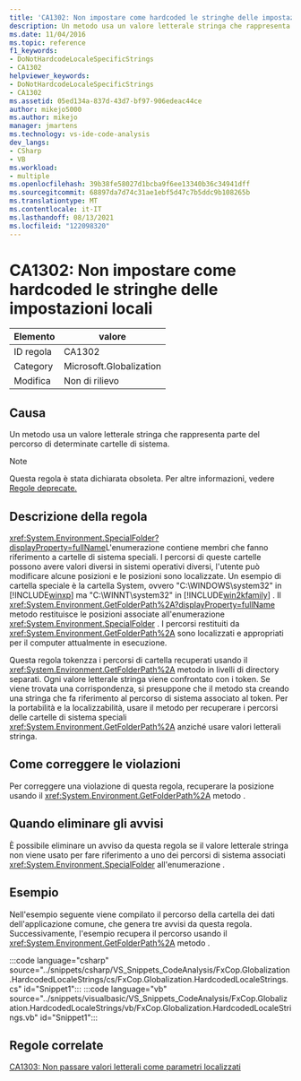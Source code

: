 ```yaml
---
title: 'CA1302: Non impostare come hardcoded le stringhe delle impostazioni locali'
description: Un metodo usa un valore letterale stringa che rappresenta parte del percorso di determinate cartelle di sistema.
ms.date: 11/04/2016
ms.topic: reference
f1_keywords:
- DoNotHardcodeLocaleSpecificStrings
- CA1302
helpviewer_keywords:
- DoNotHardcodeLocaleSpecificStrings
- CA1302
ms.assetid: 05ed134a-837d-43d7-bf97-906edeac44ce
author: mikejo5000
ms.author: mikejo
manager: jmartens
ms.technology: vs-ide-code-analysis
dev_langs:
- CSharp
- VB
ms.workload:
- multiple
ms.openlocfilehash: 39b38fe58027d1bcba9f6ee13340b36c34941dff
ms.sourcegitcommit: 68897da7d74c31ae1ebf5d47c7b5ddc9b108265b
ms.translationtype: MT
ms.contentlocale: it-IT
ms.lasthandoff: 08/13/2021
ms.locfileid: "122098320"
---
```

# <a name="ca1302-do-not-hardcode-locale-specific-strings"></a>CA1302: Non impostare come hardcoded le stringhe delle impostazioni locali

|Elemento|valore|
|-|-|
|ID regola|CA1302|
|Category|Microsoft.Globalization|
|Modifica|Non di rilievo|

## <a name="cause"></a>Causa
Un metodo usa un valore letterale stringa che rappresenta parte del percorso di determinate cartelle di sistema.

> [!NOTE]
> Questa regola è stata dichiarata obsoleta. Per altre informazioni, vedere [Regole deprecate.](fxcop-unported-deprecated-rules.md)

## <a name="rule-description"></a>Descrizione della regola
<xref:System.Environment.SpecialFolder?displayProperty=fullName>L'enumerazione contiene membri che fanno riferimento a cartelle di sistema speciali. I percorsi di queste cartelle possono avere valori diversi in sistemi operativi diversi, l'utente può modificare alcune posizioni e le posizioni sono localizzate. Un esempio di cartella speciale è la cartella System, ovvero "C:\WINDOWS\system32" in [!INCLUDE[winxp](../code-quality/includes/winxp_md.md)] ma "C:\WINNT\system32" in [!INCLUDE[win2kfamily](../code-quality/includes/win2kfamily_md.md)] . Il <xref:System.Environment.GetFolderPath%2A?displayProperty=fullName> metodo restituisce le posizioni associate all'enumerazione <xref:System.Environment.SpecialFolder> . I percorsi restituiti da <xref:System.Environment.GetFolderPath%2A> sono localizzati e appropriati per il computer attualmente in esecuzione.

Questa regola tokenzza i percorsi di cartella recuperati usando il <xref:System.Environment.GetFolderPath%2A> metodo in livelli di directory separati. Ogni valore letterale stringa viene confrontato con i token. Se viene trovata una corrispondenza, si presuppone che il metodo sta creando una stringa che fa riferimento al percorso di sistema associato al token. Per la portabilità e la localizzabilità, usare il metodo per recuperare i percorsi delle cartelle di sistema speciali <xref:System.Environment.GetFolderPath%2A> anziché usare valori letterali stringa.

## <a name="how-to-fix-violations"></a>Come correggere le violazioni
Per correggere una violazione di questa regola, recuperare la posizione usando il <xref:System.Environment.GetFolderPath%2A> metodo .

## <a name="when-to-suppress-warnings"></a>Quando eliminare gli avvisi
È possibile eliminare un avviso da questa regola se il valore letterale stringa non viene usato per fare riferimento a uno dei percorsi di sistema associati <xref:System.Environment.SpecialFolder> all'enumerazione .

## <a name="example"></a>Esempio
Nell'esempio seguente viene compilato il percorso della cartella dei dati dell'applicazione comune, che genera tre avvisi da questa regola. Successivamente, l'esempio recupera il percorso usando il <xref:System.Environment.GetFolderPath%2A> metodo .

:::code language="csharp" source="../snippets/csharp/VS_Snippets_CodeAnalysis/FxCop.Globalization.HardcodedLocaleStrings/cs/FxCop.Globalization.HardcodedLocaleStrings.cs" id="Snippet1":::
:::code language="vb" source="../snippets/visualbasic/VS_Snippets_CodeAnalysis/FxCop.Globalization.HardcodedLocaleStrings/vb/FxCop.Globalization.HardcodedLocaleStrings.vb" id="Snippet1":::

## <a name="related-rules"></a>Regole correlate
[CA1303: Non passare valori letterali come parametri localizzati](/dotnet/fundamentals/code-analysis/quality-rules/ca1303)
